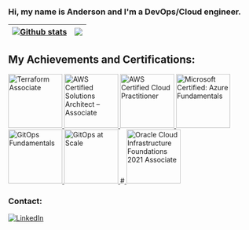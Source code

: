 <!--
**andersonfariiass/andersonfariiass** is a ✨ _special_ ✨ repository because its `README.md` (this file) appears on your GitHub profile.

Here are some ideas to get you started:

- 🔭 I’m currently working on ...
- 🌱 I’m currently learning ...
- 👯 I’m looking to collaborate on ...
- 🤔 I’m looking for help with ...
- 💬 Ask me about ...
- 📫 How to reach me: ...
- 😄 Pronouns: ...
- ⚡ Fun fact: ...
-->
### Hi, my name is Anderson and I'm a DevOps/Cloud engineer.

<!--<div align="center">
  <a href="https://github.com/andersonfariiass">
  <img height="160em" src="https://github-readme-stats.vercel.app/api?username=andersonfariiass&show_icons=true&theme=dracula&include_all_commits=true&count_private=true"/>
  <img height="160em" src="https://github-readme-stats.vercel.app/api/top-langs/?username=andersonfariiass&layout=compact&langs_count=7&theme=dracula"/>
</div>-->

| <a href="https://github.com/andersonfariiass/andersonfariiass"><img align="center" src="https://github-readme-stats.vercel.app/api?username=andersonfariiass&show_icons=true&include_all_commits=true&theme=github_dark&hide_border=true" alt="Github stats" /></a> | <a href="https://github.com/andersonfariiass/andersonfariiass"><img align="center" src="https://github-readme-stats.vercel.app/api/top-langs/?username=andersonfariiass&layout=compact&theme=github_dark&hide_border=true" /></a> |
| ------------- | ------------- |

## My Achievements and Certifications:

<a href="https://www.credly.com/badges/6763a21a-d904-41fe-9206-ea24b169578f" target="_blank"> <img width="110" alt="Terraform Associate" src="https://images.credly.com/size/340x340/images/85b9cfc4-257a-4742-878c-4f7ab4a2631b/image.png"> </a>
<a href="https://www.credly.com/badges/ad3e5862-463c-4a06-bf72-b7e7a5982327" target="_blank"> <img width="110" alt="AWS Certified Solutions Architect – Associate" src="https://images.credly.com/size/680x680/images/0e284c3f-5164-4b21-8660-0d84737941bc/image.png"> </a>
<a href="https://www.credly.com/badges/ac9093c5-ec70-43ae-bdb1-64cf86a6c25c" target="_blank"> <img width="110" alt="AWS Certified Cloud Practitioner" src="https://images.credly.com/size/110x110/images/00634f82-b07f-4bbd-a6bb-53de397fc3a6/image.png"> </a>
<a href="https://www.credly.com/badges/c9860042-16a1-4c1d-8b40-2cfd67423d4c" target="_blank"> <img width="110" alt="Microsoft Certified: Azure Fundamentals" src="https://images.credly.com/size/340x340/images/be8fcaeb-c769-4858-b567-ffaaa73ce8cf/image.png"> </a>
<a href="https://www.credly.com/badges/9b751147-2117-48ec-adac-f4cf1e52bbd8" target="_blank"> <img width="110" alt="GitOps Fundamentals" src="https://images.credly.com/size/340x340/images/45d4a763-2533-46c2-b9e9-aa91e2e608fa/image.png"> </a>
<a href="https://www.credly.com/badges/b5fb3941-b530-4880-8531-d252b6f542fb" target="_blank"> <img width="110" alt="GitOps at Scale" src="https://images.credly.com/size/340x340/images/f9198c28-7232-4c52-b1dc-12dab1c465f0/image.png"> </a>
#<a href="https://catalog-education.oracle.com/pls/certview/sharebadge?id=F2B56AA53B635AFB8638955363B8698D225858BF8E3D0B1F6F066952EEC4B4CB" target="_blank"> <img width="110" alt="Oracle Cloud Infrastructure Foundations 2021 Associate" src="https://brm-workforce.oracle.com/pdf/certview/images/102_Oracle_Cloud_Infrastructure_Foundations_Associate.png"> </a>

### Contact: 
[![LinkedIn](https://img.shields.io/badge/LinkedIn-0077B5?style=for-the-badge&logo=linkedin&logoColor=white)](https://www.linkedin.com/in/andersonfariass/)


<!-- <div align="center">
  <a href="https://github.com/andersonfariiass">
  <img height="160em" src="https://github-readme-stats.vercel.app/api?username=andersonfariiass&show_icons=true&theme=dracula&include_all_commits=true&count_private=true"/>
  <img height="160em" src="https://github-readme-stats.vercel.app/api/top-langs/?username=andersonfariiass&layout=compact&langs_count=7&theme=dracula"/>
</div>
<div style="display: inline_block"><br>
  <img align="center" alt="AWS" height="30" width="40" src="https://raw.githubusercontent.com/devicons/devicon/master/icons/amazonwebservices/amazonwebservices-original-wordmark.svg">
  <img align="center" alt="Azure Cloud" height="30" width="40" src="https://raw.githubusercontent.com/devicons/devicon/master/icons/azure/azure-original-wordmark.svg">
  <img align="center" alt="Terraform" height="30" width="40" src="https://raw.githubusercontent.com/devicons/devicon/master/icons/terraform/terraform-original-wordmark.svg">
  <img align="center" alt="Git" height="30" width="40" src="https://raw.githubusercontent.com/devicons/devicon/master/icons/git/git-plain-wordmark.svg">
  <img align="center" alt="Python" height="30" width="40" src="https://raw.githubusercontent.com/devicons/devicon/master/icons/python/python-original-wordmark.svg">
  <img align="center" alt="Bash" height="30" width="40" src="https://raw.githubusercontent.com/devicons/devicon/master/icons/bash/bash-original.svg">
  <img align="center" alt="Ruby" height="30" width="40" src="https://raw.githubusercontent.com/devicons/devicon/master/icons/ruby/ruby-original.svg">
  <img align="center" alt="Rails" height="30" width="40" src="https://raw.githubusercontent.com/devicons/devicon/master/icons/rails/rails-plain.svg">
</div>
-->
<!--
### Skills:
<div style="display: inline_block"><br/>
  <img align="center" alt="Amazon AWS" src="https://img.shields.io/badge/Amazon_AWS-232F3E?style=for-the-badge&logo=amazon-aws&logoColor=white" />
  <img align="center" alt="GitHub" src="https://img.shields.io/badge/git-%23F05033.svg?style=for-the-badge&logo=git&logoColor=white" />
  <img align="center" alt="Docker" src="https://img.shields.io/badge/Docker-2496ED?style=for-the-badge&logo=docker&logoColor=white" />
  <img align="center" alt="Terraform" src="https://img.shields.io/badge/Terraform-7B42BC?style=for-the-badge&logo=terraform&logoColor=white" />
  <img align="center" alt="Azure Cloud" src="https://img.shields.io/badge/Azure-0078D4?style=for-the-badge&logo=terraform&logoColor=white" /> 
  -->
